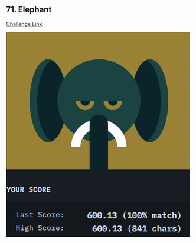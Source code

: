 ## 71. Elephant  
[Challenge Link](https://cssbattle.dev/play/71)  

![Question](../../images/71.png)
